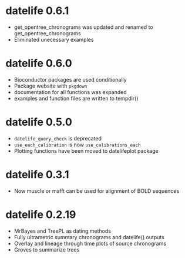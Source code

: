 # datelife 0.6.1
  - get_opentree_chronograms was updated and renamed to get_opentree_chronograms
  - Eliminated unecessary examples

# datelife 0.6.0

  - Bioconductor packages are used conditionally
  - Package website with `pkgdown`
  - documentation for all functions was expanded
  - examples and function files are written to tempdir()

# datelife 0.5.0

  - `datelife_query_check` is deprecated
  - `use_each_calibration` is now `use_calibrations_each`
  - Plotting functions have been moved to datelifeplot package

# datelife 0.3.1

  - Now muscle or mafft can be used for alignment of BOLD sequences

# datelife 0.2.19

  - MrBayes and TreePL as dating methods
  - Fully ultrametric summary chronograms and datelife() outputs
  - Overlay and lineage through time plots of source chronograms
  - Groves to summarize trees

